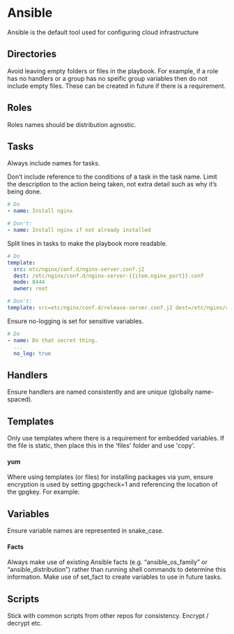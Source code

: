 # Ansible

Ansible is the default tool used for configuring cloud infrastructure

## Directories
Avoid leaving empty folders or files in the playbook. For example, if a role has no handlers or a group has no speific group variables then do not include empty files. These can be created in future if there is a requirement.

## Roles
Roles names should be distribution agnostic.

## Tasks
Always include names for tasks.

Don’t include reference to the conditions of a task in the task name. Limit the description to the action being taken, not extra detail such as why it’s being done.
```yaml
# Do
- name: Install nginx

# Don't:
- name: Install nginx if not already installed
```

Split lines in tasks to make the playbook more readable.  
```yaml
# Do
template:
  src: etc/nginx/conf.d/nginx-server.conf.j2
  dest: /etc/nginx/conf.d/nginx-server-{{item.nginx_port}}.conf
  mode: 0444
  owner: root

# Don't:
template: src=etc/nginx/conf.d/release-server.conf.j2 dest=/etc/nginx/conf.d/release-server.conf mode=0444 owner=root
```

Ensure no-logging is set for sensitive variables.
```yaml
# Do
- name: Do that secret thing.
  ...
  no_log: true
```

## Handlers
Ensure handlers are named consistently and are unique (globally name-spaced).

## Templates
Only use templates where there is a requirement for embedded variables. If the file is static, then place this in the 'files' folder and use 'copy'.
#### yum
Where using templates (or files) for installing packages via yum, ensure encryption is used by setting gpgcheck=1 and referencing the location of the gpgkey. For example:

## Variables
Ensure variable names are represented in snake_case.
#### Facts
Always make use of existing Ansible facts (e.g. “ansible_os_family” or “ansible_distribution”) rather than running shell commands to determine this information.
Make use of set_fact to create variables to use in future tasks.

## Scripts
Stick with common scripts from other repos for consistency. Encrypt / decrypt etc.
